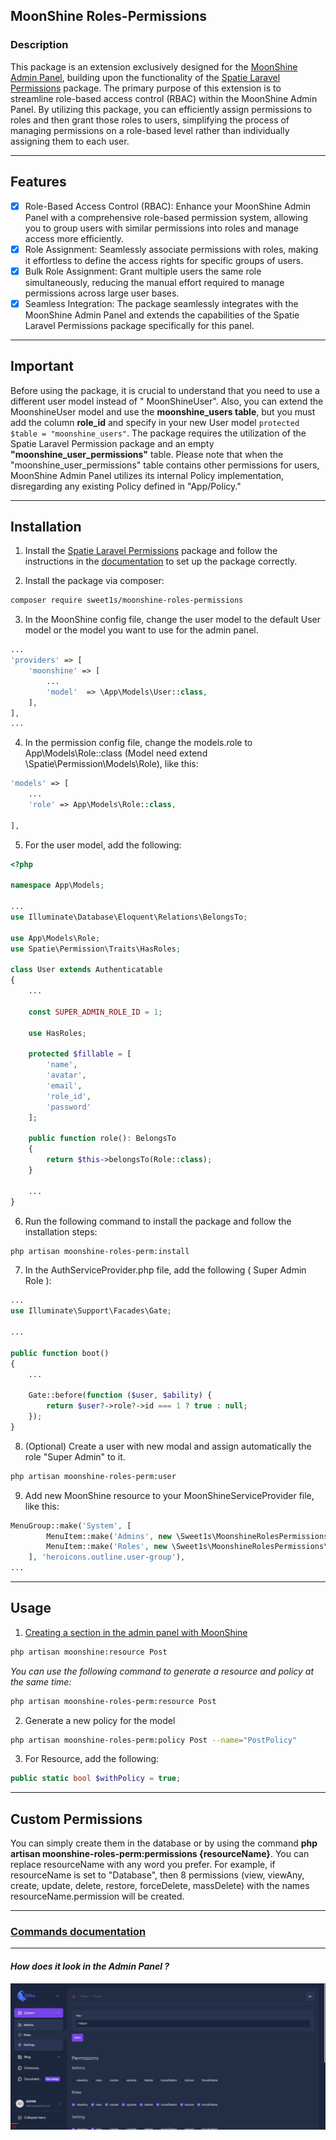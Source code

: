 ## MoonShine Roles-Permissions

### Description

This package is an extension exclusively designed for
the [MoonShine Admin Panel](https://github.com/moonshine-software/moonshine), building upon the functionality of
the [Spatie Laravel Permissions](https://github.com/spatie/laravel-permission) package. The primary purpose of this
extension is to streamline role-based access control (RBAC) within the MoonShine Admin Panel. By utilizing this package,
you can efficiently assign permissions to roles and then grant those roles to users, simplifying the process of managing
permissions on a role-based level rather than individually assigning them to each user.

---

## Features

- [x] Role-Based Access Control (RBAC): Enhance your MoonShine Admin Panel with a comprehensive role-based permission
  system, allowing you to group users with similar permissions into roles and manage access more efficiently.
- [x] Role Assignment: Seamlessly associate permissions with roles, making it effortless to define the access rights for
  specific groups of users.
- [X] Bulk Role Assignment: Grant multiple users the same role simultaneously, reducing the manual effort required to
  manage permissions across large user bases.
- [x] Seamless Integration: The package seamlessly integrates with the MoonShine Admin Panel and extends the
  capabilities of the Spatie Laravel Permissions package specifically for this panel.

---

## Important

Before using the package, it is crucial to understand that you need to use a different user model instead of "
MoonShineUser". Also, you can extend the MoonshineUser model and use the **moonshine_users table**, but you must add the
column **role_id** and specify in your new User model ```protected $table = "moonshine_users"```. The package requires
the utilization of the Spatie Laravel Permission package and an empty **"moonshine_user_permissions"** table. Please
note that when the "moonshine_user_permissions" table contains other permissions for users, MoonShine Admin Panel
utilizes its internal Policy implementation, disregarding any existing Policy defined in "App/Policy."

---

## Installation

1. Install the [Spatie Laravel Permissions](https://github.com/spatie/laravel-permission) package and follow the
   instructions in the [documentation](https://spatie.be/docs/laravel-permission/v5/installation-laravel) to set up the
   package correctly.

2. Install the package via composer:

```bash
composer require sweet1s/moonshine-roles-permissions
```

3. In the MoonShine config file, change the user model to the default User model or the model you want to use for the
   admin panel.

```PHP
...
'providers' => [
    'moonshine' => [
        ...
        'model'  => \App\Models\User::class,
    ],
],
...
```

4. In the permission config file, change the models.role to App\Models\Role::class (Model need extend
   \Spatie\Permission\Models\Role), like this:

```PHP
'models' => [
    ...
    'role' => App\Models\Role::class,

],
```

5. For the user model, add the following:

```PHP
<?php

namespace App\Models;

...
use Illuminate\Database\Eloquent\Relations\BelongsTo;

use App\Models\Role;
use Spatie\Permission\Traits\HasRoles;

class User extends Authenticatable
{
    ...

    const SUPER_ADMIN_ROLE_ID = 1;

    use HasRoles;

    protected $fillable = [
        'name',
        'avatar',
        'email',
        'role_id',
        'password'
    ];

    public function role(): BelongsTo
    {
        return $this->belongsTo(Role::class);
    }

    ...
}
```

6. Run the following command to install the package and follow the installation steps:

```bash
php artisan moonshine-roles-perm:install
```

7. In the AuthServiceProvider.php file, add the following ( Super Admin Role ):

```PHP
...
use Illuminate\Support\Facades\Gate;

...

public function boot()
{
    ...

    Gate::before(function ($user, $ability) {
        return $user?->role?->id === 1 ? true : null;
    });
}
```

8. (Optional) Create a user with new modal and assign automatically the role "Super Admin" to it.

```bash
php artisan moonshine-roles-perm:user
```

9. Add new MoonShine resource to your MoonShineServiceProvider file, like this:

```PHP
MenuGroup::make('System', [
        MenuItem::make('Admins', new \Sweet1s\MoonshineRolesPermissions\Resource\UserResource(), 'heroicons.outline.users'),
        MenuItem::make('Roles', new \Sweet1s\MoonshineRolesPermissions\Resource\RoleResource(), 'heroicons.outline.shield-exclamation'),
    ], 'heroicons.outline.user-group'),
...
```

---

## Usage

1. [Creating a section in the admin panel with MoonShine](https://moonshine.cutcode.dev/section/resources-index?change-moonshine-locale=en)

```bash
php artisan moonshine:resource Post
```

_You can use the following command to generate a resource and policy at the same time:_

```bash
php artisan moonshine-roles-perm:resource Post
```

2. Generate a new policy for the model

```bash
php artisan moonshine-roles-perm:policy Post --name="PostPolicy"
```

3. For Resource, add the following:

```PHP
public static bool $withPolicy = true;
```

---
## Custom Permissions

You can simply create them in the database or by using the command
__php artisan moonshine-roles-perm:permissions {resourceName}__.
You can replace resourceName with any word you prefer.
For example, if resourceName is set to "Database", then 8 permissions
(view, viewAny, create, update, delete, restore, forceDelete, massDelete)
with the names resourceName.permission will be created.

---

### [Commands documentation](./.docs/Commands.md)

---

#### _How does it look in the Admin Panel ?_

![How does it look in the Admin Panel](./.docs/images/how-look-role.jpg)
